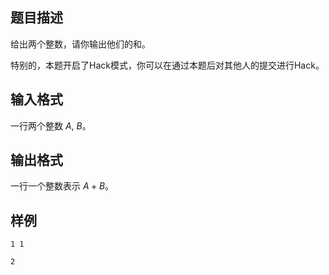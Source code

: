 ## 题目描述

给出两个整数，请你输出他们的和。

特别的，本题开启了Hack模式，你可以在通过本题后对其他人的提交进行Hack。

## 输入格式

一行两个整数 $A,~B$。

## 输出格式

一行一个整数表示 $A+B$。

## 样例

```input1
1 1
```

```output1
2
```
